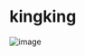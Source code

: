 # kingking

![image](https://github.com/hyleee/kingking/assets/87406368/99cf7290-82c2-4415-aa81-5a8e25804ae9)
